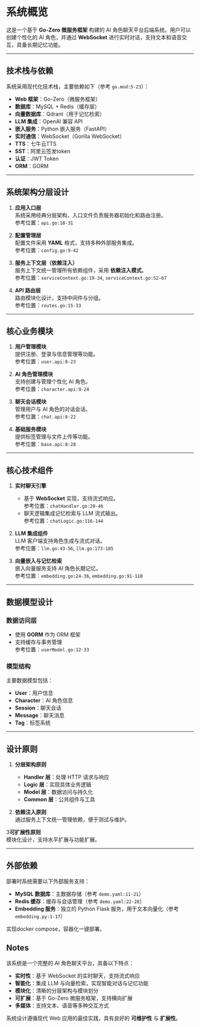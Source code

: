 # 系统概览

这是一个基于 **Go-Zero 微服务框架** 构建的 AI 角色聊天平台后端系统。用户可以创建个性化的 AI 角色，并通过 **WebSocket**
进行实时对话，支持文本和语音交互，具备长期记忆功能。

---

## 技术栈与依赖

系统采用现代化技术栈，主要依赖如下（参考 `go.mod:5-23`）：

- **Web 框架**：Go-Zero（微服务框架）
- **数据库**：MySQL + Redis（缓存层）
- **向量数据库**：Qdrant（用于记忆检索）
- **LLM 集成**：OpenAI 兼容 API
- **嵌入服务**：Python 嵌入服务（FastAPI）
- **实时通信**：WebSocket（Gorilla WebSocket）
- **TTS**：七牛云TTS
- **SST**：阿里云签发token
- **认证**：JWT Token
- **ORM**：GORM

---

## 系统架构分层设计

1. **应用入口层**  
   系统采用经典分层架构，入口文件负责服务器初始化和路由注册。  
   参考位置：`api.go:18-31`

2. **配置管理层**  
   配置文件采用 **YAML** 格式，支持多种外部服务集成。  
   参考位置：`config.go:9-42`

3. **服务上下文层（依赖注入）**  
   服务上下文统一管理所有依赖组件，采用 **依赖注入模式**。  
   参考位置：`serviceContext.go:19-34`, `serviceContext.go:52-67`

4. **API 路由层**  
   路由模块化设计，支持中间件与分组。  
   参考位置：`routes.go:15-33`

---

## 核心业务模块

1. **用户管理模块**  
   提供注册、登录与信息管理等功能。  
   参考位置：`user.api:8-23`

2. **AI 角色管理模块**  
   支持创建与管理个性化 AI 角色。  
   参考位置：`character.api:9-24`

3. **聊天会话模块**  
   管理用户与 AI 角色的对话会话。  
   参考位置：`chat.api:8-22`

4. **基础服务模块**  
   提供标签管理与文件上传等功能。  
   参考位置：`base.api:8-28`

---

## 核心技术组件

1. **实时聊天引擎**
    - 基于 **WebSocket** 实现，支持流式响应。  
      参考位置：`chatHandler.go:20-46`
    - 聊天逻辑集成记忆检索与 LLM 流式输出。  
      参考位置：`chatLogic.go:116-144`

2. **LLM 集成组件**  
   LLM 客户端支持角色生成与流式对话。  
   参考位置：`llm.go:43-56`, `llm.go:173-185`

3. **向量嵌入与记忆检索**  
   嵌入向量服务支持 AI 角色长期记忆。  
   参考位置：`embedding.go:24-36`, `embedding.go:91-110`

---

## 数据模型设计

### 数据访问层

- 使用 **GORM** 作为 ORM 框架
- 支持缓存与事务管理  
  参考位置：`userModel.go:12-33`

### 模型结构

主要数据模型包括：

- **User**：用户信息
- **Character**：AI 角色信息
- **Session**：聊天会话
- **Message**：聊天消息
- **Tag**：标签系统

---

## 设计原则

1. **分层架构原则**
    - **Handler 层**：处理 HTTP 请求与响应
    - **Logic 层**：实现具体业务逻辑
    - **Model 层**：数据访问与持久化
    - **Common 层**：公共组件与工具

2. **依赖注入原则**  
   通过服务上下文统一管理依赖，便于测试与维护。

3**可扩展性原则**  
   模块化设计，支持水平扩展与功能扩展。

---

## 外部依赖

部署时系统需要以下外部服务支持：

- **MySQL 数据库**：主数据存储（参考 `demo.yaml:11-21`）
- **Redis 缓存**：缓存与会话管理（参考 `demo.yaml:22-28`）
- **Embedding 服务**：独立的 Python Flask 服务，用于文本向量化（参考 `embedding.py:1-17`）

实现docker compose，容器化一键部署。

## Notes

该系统是一个完整的 AI 角色聊天平台，具备以下特点：

- **实时性**：基于 WebSocket 的实时聊天，支持流式响应
- **智能化**：集成 LLM 与向量检索，实现智能对话与记忆功能
- **模块化**：清晰的分层架构与模块划分
- **可扩展**：基于 Go-Zero 微服务框架，支持横向扩展
- **多媒体**：支持文本、语音等多种交互方式

系统设计遵循现代 Web 应用的最佳实践，具有良好的 **可维护性** 与 **扩展性**。